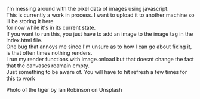 I'm messing around with the pixel data of images using javascript.  
This is currently a work in process.  I want to upload it to another machine so ill be storing it here  
for now while it's in its current state.  
If you want to run this, you just have to add an image to the image tag in the index.html file.  
One bug that annoys me since I'm unsure as to how I can go about fixing it, is that often times nothing renders.  
I run my render functions with image.onload but that doesnt change the fact that the canvases reamain empty.  
Just something to be aware of.  You will have to hit refresh a few times for this to work  

Photo of the tiger by Ian Robinson on Unsplash
